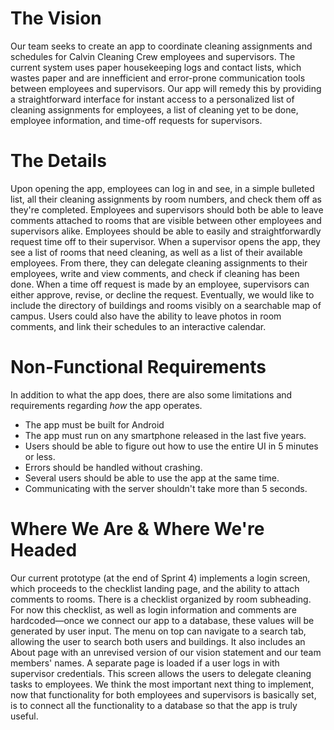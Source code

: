 # The Vision
Our team seeks to create an app to coordinate cleaning assignments and schedules for Calvin Cleaning Crew employees and supervisors. The current system uses paper housekeeping logs and contact lists, which wastes paper and are innefficient and error-prone communication tools between employees and supervisors. Our app will remedy this by providing a straightforward interface for instant access to a personalized list of cleaning assignments for employees, a list of cleaning yet to be done, employee information, and time-off requests for supervisors.
# The Details
Upon opening the app, employees can log in and see, in a simple bulleted list, all their cleaning assignments by room numbers, and check them off as they're completed. Employees and supervisors should both be able to leave comments attached to rooms that are visible between other employees and supervisors alike. Employees should be able to easily and straightforwardly request time off to their supervisor.
When a supervisor opens the app, they see a list of rooms that need cleaning, as well as a list of their available employees. From there, they can delegate cleaning assignments to their employees, write and view comments, and check if cleaning has been done. When a time off request is made by an employee, supervisors can either approve, revise, or decline the request.
Eventually, we would like to include the directory of buildings and rooms visibly on a searchable map of campus. Users could also have the ability to leave photos in room comments, and link their schedules to an interactive calendar.
# Non-Functional Requirements
In addition to what the app does, there are also some limitations and requirements regarding <i>how</i> the app operates.
- The app must be built for Android
- The app must run on any smartphone released in the last five years.
- Users should be able to figure out how to use the entire UI in 5 minutes or less.
- Errors should be handled without crashing.
- Several users should be able to use the app at the same time. 
- Communicating with the server shouldn't take more than 5 seconds.
# Where We Are & Where We're Headed
Our current prototype (at the end of Sprint 4) implements a login screen, which proceeds to the checklist landing page, and the ability to attach comments to rooms. There is a checklist organized by room subheading. For now this checklist, as well as login information and comments are hardcoded—once we connect our app to a database, these values will be generated by user input. The menu on top can navigate to a search tab, allowing the user to search both users and buildings. It also includes an About page with an unrevised version of our vision statement and our team members' names. A separate page is loaded if a user logs in with supervisor credentials. This screen allows the users to delegate cleaning tasks to employees.
We think the most important next thing to implement, now that functionality for both employees and supervisors is basically set, is to connect all the functionality to a database so that the app is truly useful.
